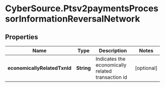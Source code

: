 # CyberSource.Ptsv2paymentsProcessorInformationReversalNetwork

## Properties
Name | Type | Description | Notes
------------ | ------------- | ------------- | -------------
**economicallyRelatedTxnId** | **String** | Indicates the economically related transaction id | [optional] 


